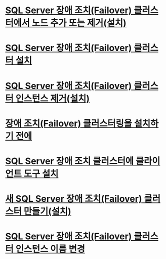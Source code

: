 # [SQL Server 장애 조치(Failover) 클러스터에서 노드 추가 또는 제거(설치)](add-or-remove-nodes-in-a-sql-server-failover-cluster-setup.md)
# [SQL Server 장애 조치(Failover) 클러스터 설치](sql-server-failover-cluster-installation.md)
# [SQL Server 장애 조치(Failover) 클러스터 인스턴스 제거(설치)](remove-a-sql-server-failover-cluster-instance-setup.md)
# [장애 조치(Failover) 클러스터링을 설치하기 전에](before-installing-failover-clustering.md)
# [SQL Server 장애 조치 클러스터에 클라이언트 도구 설치](install-client-tools-on-a-sql-server-failover-cluster.md)
# [새 SQL Server 장애 조치(Failover) 클러스터 만들기(설치)](create-a-new-sql-server-failover-cluster-setup.md)
# [SQL Server 장애 조치(Failover) 클러스터 인스턴스 이름 변경](rename-a-sql-server-failover-cluster-instance.md)
